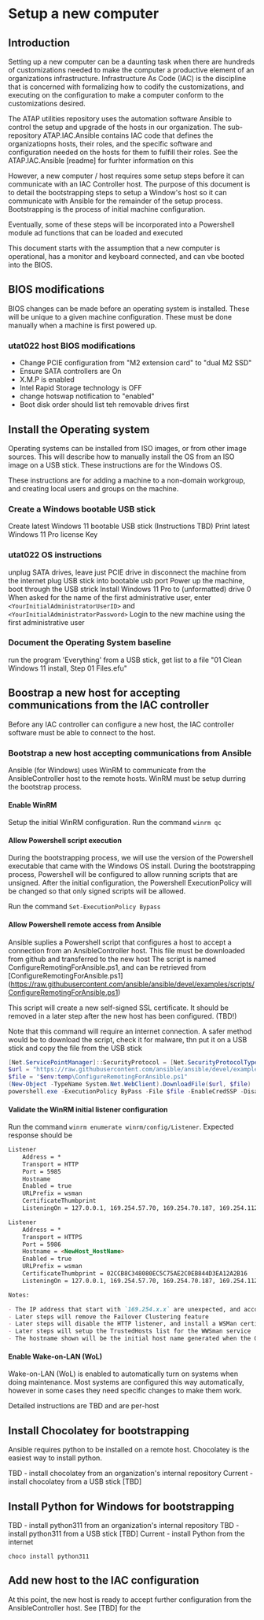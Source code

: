 # Setup a new computer

## Introduction

Setting up a new computer can be a daunting task when there are hundreds of customizations needed to make the computer a productive element of an organizations infrastructure.  Infrastructure As Code (IAC) is the discipline that is concerned with formalizing how to codify the customizations, and executing on the configuration to make a computer conform to the customizations desired.

The ATAP utilities repository uses the automation software Ansible to control the setup and upgrade of the hosts in our organization. The sub-repository ATAP.IAC.Ansible contains IAC code that defines the organizatiopns hosts, their roles, and the specific software and configuration needed on the hosts for them to fulfill their roles. See the ATAP.IAC.Ansible [readme] for furhter information on this

However, a new computer / host requires some setup steps before it can communicate with an IAC Controller host. The purpose of this document is to detail the bootstrapping steps to setup a Window's host so it can communicate with Ansible for the remainder of the setup process. Bootstrapping is the process of initial machine configuration.

Eventually, some of these steps will be incorporated into a Powershell module ad functions that can be loaded and executed

This document starts with the assumption that a new computer is operational, has a monitor and keyboard connected, and can vbe booted into the BIOS.

## BIOS modifications

BIOS changes can be made before an operating system is installed. These will be unique to a given machine configuration. These must be done manually when a machine is first powered up.


### utat022 host BIOS modifications

- Change PCIE configuration from "M2 extension card" to "dual M2 SSD"
- Ensure SATA controllers are On
- X.M.P is enabled
- Intel Rapid Storage technology is OFF
- change hotswap notification to "enabled"
- Boot disk order should list teh removable drives first

## Install the Operating system

Operating systems can be installed from ISO images, or from other image sources. This will describe how to manually install the OS from an ISO image on a USB stick. These instructions are for the Windows OS.

These instructions are for adding a machine to a non-domain workgroup, and creating local users and groups on the machine.

### Create a Windows bootable USB stick

Create latest Windows 11 bootable USB stick (Instructions TBD)
Print latest Windows 11 Pro license Key

### utat022 OS instructions

unplug SATA drives, leave just PCIE drive in
disconnect the machine from the internet
plug USB stick into bootable usb port
Power up the machine, boot through the USB strick
Install Windows 11 Pro to (unformatted) drive 0
When asked for the name of the first administrative user, enter `<YourInitialAdministratorUserID>` and `<YourInitialAdministratorPassword>`
Login to the new machine using the first administrative user

### Document the Operating System baseline

run the program 'Everything' from a USB stick, get list to a file "01 Clean Windows 11 install, Step 01 Files.efu"

## Boostrap a new host for accepting communications from the IAC controller

Before any IAC controller can configure a new host, the IAC controller software must be able to connect to the host.

### Bootstrap a new host accepting communications from Ansible

Ansible (for Windows) uses WinRM to communicate from the AnsibleController host to the remote hosts.  WinRM must be setup durring the bootstrap process.

#### Enable WinRM

Setup the initial WinRM configuration. Run the command ```winrm qc```

#### Allow Powershell script execution

During the bootstrapping process, we will use the version of the Powershell executable that came with the Windows OS install. During the bootstrapping process, Powershell will be configured to allow running scripts that are unsigned. After the initial configuration, the Powershell ExecutionPolicy will be changed so that only signed scripts will be allowed.

Run the command ```Set-ExecutionPolicy Bypass```

#### Allow Powershell remote access from Ansible

Ansible suplies a Powershell script that configures a host to accept a connection from an AnsibleController host. This file must be downloaded from github and transferred to the new host The script is named ConfigureRemotingForAnsible.ps1, and can be retrieved from [ConfigureRemotingForAnsible.ps1] (https://raw.githubusercontent.com/ansible/ansible/devel/examples/scripts/ConfigureRemotingForAnsible.ps1)

This script will create a new self-signed SSL certificate. It should be removed in a later step after the new host has been configured. (TBD!)

Note that this command will require an internet connection. A safer method would be to download the script, check it for malware, thn put it on a USB stick and copy the file from the USB stick

```Powershell
[Net.ServicePointManager]::SecurityProtocol = [Net.SecurityProtocolType]::Tls12
$url = "https://raw.githubusercontent.com/ansible/ansible/devel/examples/scripts/ConfigureRemotingForAnsible.ps1"
$file = "$env:temp\ConfigureRemotingForAnsible.ps1"
(New-Object -TypeName System.Net.WebClient).DownloadFile($url, $file)
powershell.exe -ExecutionPolicy ByPass -File $file -EnableCredSSP -DisableBasicAuth
```

#### Validate the WinRM initial listener configuration

Run the command ```winrm enumerate winrm/config/Listener```. Expected response should be

```Markdown
Listener
    Address = *
    Transport = HTTP
    Port = 5985
    Hostname
    Enabled = true
    URLPrefix = wsman
    CertificateThumbprint
    ListeningOn = 127.0.0.1, 169.254.57.70, 169.254.70.187, 169.254.112.251, 169.254.190.156, 169.254.216.213, 169.254.226.151, 169.254.243.235, 192.168.1.01, ::1, fe80::1d36:2a1:1009:ba9f%8, fe80::3771:cebf:b9b8:bfab%22, fe80::38a8:8571:2350:4160%15, fe80::9479:9073:1303:6f08%12, fe80::d9b2:fccb:bdc:d011%11, fe80::dd23:2447:54ef:973b%14, fe80::e8ba:3244:9cf0:32ec%10, fe80::eca8:c27b:1692:6f95%7

Listener
    Address = *
    Transport = HTTPS
    Port = 5986
    Hostname = <NewHost_HostName>
    Enabled = true
    URLPrefix = wsman
    CertificateThumbprint = 02CCB8C348080EC5C75AE2C0EB844D3EA12A2B16
    ListeningOn = 127.0.0.1, 169.254.57.70, 169.254.70.187, 169.254.112.251, 169.254.190.156, 169.254.216.213, 169.254.226.151, 169.254.243.235, 192.168.1.01, ::1, fe80::1d36:2a1:1009:ba9f%8, fe80::3771:cebf:b9b8:bfab%22, fe80::38a8:8571:2350:4160%15, fe80::9479:9073:1303:6f08%12, fe80::d9b2:fccb:bdc:d011%11, fe80::dd23:2447:54ef:973b%14, fe80::e8ba:3244:9cf0:32ec%10, fe80::eca8:c27b:1692:6f95%7```

Notes:

- The IP address that start with `169.254.x.x` are unexpected, and according to this article [WinRM Strange ListeningOn Addresses](https://social.technet.microsoft.com/Forums/windows/en-US/3082d5ab-b018-4d99-8697-81cefc4b3543/winrm-strange-listeningon-addresses), come from the "Microsoft Failover Cluster Virtual Adapter", which is hidden.
- Later steps will remove the Failover Clustering feature
- Later steps will disable the HTTP listener, and install a WSMan certificate generated by the organizations internal PKI infrastructure.
- Later steps will setup the TrustedHosts list for the WWSman service
- The hostname shown will be the initial host name generated when the OS is installed. Later steps will change the hostname, and modify the hostname entries in the WinRM Listener

```

#### Enable Wake-on-LAN (WoL)

Wake-on-LAN (WoL) is enabled to automatically turn on systems when doing maintenance. Most systems are configured this way automatically, however in some cases they need specific changes to make them work.

Detailed instructions are TBD and are per-host


## Install Chocolatey for bootstrapping

Ansible requires python to be installed on a remote host. Chocolatey is the easiest way to install python.

TBD - install chocolatey from an organization's internal repository
Current - install chocolatey from a USB stick [TBD]

## Install Python for Windows for bootstrapping

TBD - install python311 from an organization's internal repository
TBD - install python311 from a USB stick [TBD]
Current - install Python from the internet

`choco install python311`

## Add new host to the IAC configuration

At this point, the new host is ready to accept further configuration from the AnsibleController host. See [TBD] for the

